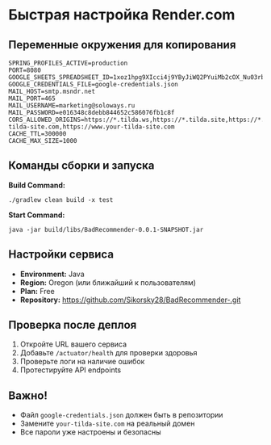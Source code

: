 # Быстрая настройка Render.com

## Переменные окружения для копирования

```
SPRING_PROFILES_ACTIVE=production
PORT=8080
GOOGLE_SHEETS_SPREADSHEET_ID=1xoz1hpg9XIcci4j9YByJiWQ2PYuiMb2cOX_Nu03rblM
GOOGLE_CREDENTIALS_FILE=google-credentials.json
MAIL_HOST=smtp.msndr.net
MAIL_PORT=465
MAIL_USERNAME=marketing@soloways.ru
MAIL_PASSWORD=e016348c8debb844652c586076fb1c8f
CORS_ALLOWED_ORIGINS=https://*.tilda.ws,https://*.tilda.site,https://*.tilda.com,https://your-tilda-site.com,https://www.your-tilda-site.com
CACHE_TTL=300000
CACHE_MAX_SIZE=1000
```

## Команды сборки и запуска

**Build Command:**
```
./gradlew clean build -x test
```

**Start Command:**
```
java -jar build/libs/BadRecommender-0.0.1-SNAPSHOT.jar
```

## Настройки сервиса

- **Environment:** Java
- **Region:** Oregon (или ближайший к пользователям)
- **Plan:** Free
- **Repository:** https://github.com/Sikorsky28/BadRecommender-.git

## Проверка после деплоя

1. Откройте URL вашего сервиса
2. Добавьте `/actuator/health` для проверки здоровья
3. Проверьте логи на наличие ошибок
4. Протестируйте API endpoints

## Важно!

- Файл `google-credentials.json` должен быть в репозитории
- Замените `your-tilda-site.com` на реальный домен
- Все пароли уже настроены и безопасны

